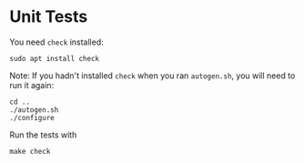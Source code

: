 # Unit Tests

You need `check` installed:

	sudo apt install check

Note: If you hadn't installed `check` when you ran `autogen.sh`, you will need to
run it again:

	cd ..
	./autogen.sh
	./configure

Run the tests with

	make check
